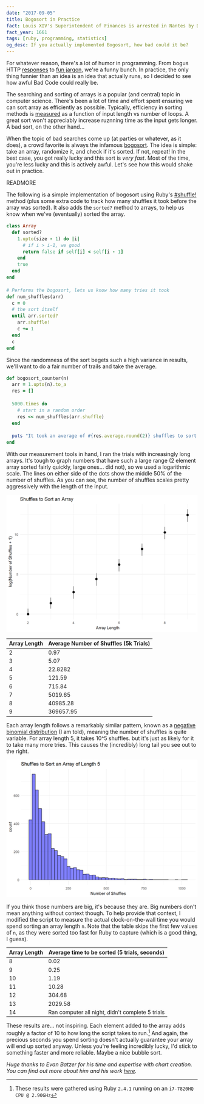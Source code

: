 ```yaml
---
date: "2017-09-05"
title: Bogosort in Practice
fact: Louis XIV's Superintendent of Finances is arrested in Nantes by D'Artagnan, captain of the king's musketeers.
fact_year: 1661
tags: [ruby, programming, statistics]
og_desc: If you actually implemented Bogosort, how bad could it be?
---
```


For whatever reason, there's a lot of humor in programming. From bogus HTTP [responses](https://en.wikipedia.org/wiki/Hyper_Text_Coffee_Pot_Control_Protocol) to [fun jargon](https://blog.codinghorror.com/new-programming-jargon/), we're a funny bunch. In practice, the only thing funnier than an idea is an idea that actually runs, so I decided to see how awful Bad Code could really be.

The searching and sorting of arrays is a popular (and central) topic in computer science. There's been a lot of time and effort spent ensuring we can sort array as efficiently as possible. Typically, efficiency in sorting methods is [measured](https://en.wikipedia.org/wiki/Big_O_notation) as a function of input length vs number of loops. A great sort won't appreciably increase ruznning time as the input gets longer. A bad sort, on the other hand...

When the topic of bad searches come up (at parties or whatever, as it does), a crowd favorite is always the infamous [bogosort](https://en.wikipedia.org/wiki/Bogosort). The idea is simple: take an array, randomize it, and check if it's sorted. If not, repeat! In the best case, you got really lucky and this sort is _very fast_. Most of the time, you're less lucky and this is actively awful. Let's see how this would shake out in practice.

READMORE

The following is a simple implementation of bogosort using Ruby's [#shuffle!](https://ruby-doc.org/core-2.4.0/Array.html#method-i-shuffle-21) method (plus some extra code to track how many shuffles it took before the array was sorted). It also adds the `sorted?` method to arrays, to help us know when we've (eventually) sorted the array.

```ruby
class Array
  def sorted?
    1.upto(size - 1) do |i|
      # if i > i-1, we good
      return false if self[i] < self[i - 1]
    end
    true
  end
end

# Performs the bogosort, lets us know how many tries it took
def num_shuffles(arr)
  c = 0
  # the sort itself
  until arr.sorted?
    arr.shuffle!
    c += 1
  end
  c
end
```

Since the randomness of the sort begets such a high variance in results, we'll want to do a fair number of trails and take the average.

```ruby
def bogosort_counter(n)
  arr = 1.upto(n).to_a
  res = []

  5000.times do
    # start in a random order
    res << num_shuffles(arr.shuffle)
  end

  puts "It took an average of #{res.average.round(2)} shuffles to sort an array of length #{n}"
end
```

With our measurement tools in hand, I ran the trials with increasingly long arrays. It's tough to graph numbers that have such a large range (2 element array sorted fairly quickly, large ones... did not), so we used a logarithmic scale. The lines on either side of the dots show the middle 50% of the number of shuffles. As you can see, the number of shuffles scales pretty aggressively with the length of the input.

![](./images/chart-1.png)

| Array Length | Average Number of Shuffles (5k Trials) |
| ------------ | -------------------------------------- |
| 2            | 0.97                                   |
| 3            | 5.07                                   |
| 4            | 22.8282                                |
| 5            | 121.59                                 |
| 6            | 715.84                                 |
| 7            | 5019.65                                |
| 8            | 40985.28                               |
| 9            | 369657.95                              |

Each array length follows a remarkably similar pattern, known as a [negative binomial distribution](https://en.wikipedia.org/wiki/Negative_binomial_distribution) (I am told), meaning the number of shuffles is quite variable. For array length 5, it takes 10^5 shuffles. but it's just as likely for it to take many more tries. This causes the (incredibly) long tail you see out to the right.

![](./images/chart-2.png)

If you think those numbers are big, it's because they are. Big numbers don't mean anything without context though. To help provide that context, I modified the script to measure the actual clock-on-the-wall time you would spend sorting an array length `n`. Note that the table skips the first few values of `n`, as they were sorted too fast for Ruby to capture (which is a good thing, I guess).

| Array Length | Average time to be sorted (5 trials, seconds)    |
| ------------ | ------------------------------------------------ |
| 8            | 0.02                                             |
| 9            | 0.25                                             |
| 10           | 1.19                                             |
| 11           | 10.28                                            |
| 12           | 304.68                                           |
| 13           | 2029.58                                          |
| 14           | Ran computer all night, didn't complete 5 trials |

These results are... not inspiring. Each element added to the array adds roughly a factor of 10 to how long the script takes to run.[^1] And again, the precious seconds you spend sorting doesn't actually guarantee your array will end up sorted anyway. Unless you're feeling incredibly lucky, I'd stick to something faster and more reliable. Maybe a nice bubble sort.

_Huge thanks to Evan Batzer for his time and expertise with chart creation. You can find out more about him and his work [here](https://www.evanbatzer.com/)._

[^1]: These results were gathered using Ruby `2.4.1` running on an `i7-7820HQ CPU @ 2.90GHz`

